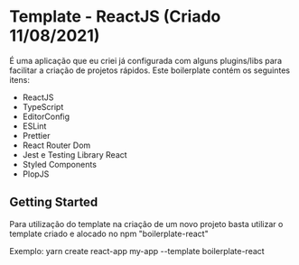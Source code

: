 # Template - ReactJS (Criado 11/08/2021)

É uma aplicação que eu criei já configurada com alguns plugins/libs para facilitar a criação de projetos rápidos. Este boilerplate contém os seguintes itens:
 - ReactJS
 - TypeScript
 - EditorConfig
 - ESLint
 - Prettier
 - React Router Dom
 - Jest e Testing Library React
 - Styled Components
 - PlopJS

## Getting Started

Para utilização do template na criação de um novo projeto basta utilizar o template criado e alocado no npm "boilerplate-react"

Exemplo: yarn create react-app my-app --template boilerplate-react
